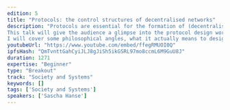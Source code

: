 ```yaml
---
edition: 5
title: "Protocols: the control structures of decentralised networks"
description: "Protocols are essential for the formation of (decentralised) networks, both for humans and machines. Protocol designs directly influence the interaction between agents and also the kinds of networks that are able to form. This is especially important when trying to build inclusive and open networks.
This talk will give the audience a glimpse into the protocol design world and should serve as an entry point for people to get interested in the topic.
I will cover some philosophical angles, what it actually means to design protocols; provide motivation as to why making a conscious effort to design protocols is necessary—also motivated by the growing popularity of DeFi applications and their influence on all levels of the blockchain stack—and give pointers for things to watch out for when it comes to writing specifications."
youtubeUrl: "https://www.youtube.com/embed/ffegRMUOI0Q"
ipfsHash: "QmTvnttGahCyiJLJ8gJiSh5ikGSRL97mo8ccmL6M9GuU8J"
duration: 1271
expertise: "Beginner"
type: "Breakout"
track: "Society and Systems"
keywords: []
tags: ['Society and Systems']
speakers: ['Sascha Hanse']
---
```

